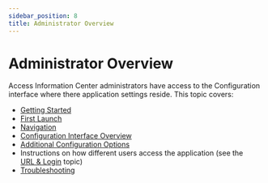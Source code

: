 ```yaml
---
sidebar_position: 8
title: Administrator Overview
---
```


# Administrator Overview

Access Information Center administrators have access to the Configuration interface where there application settings reside. This topic covers:

* [Getting Started](GettingStarted "Getting Started")
* [First Launch](FirstLaunch "First Launch")
* [Navigation](Navigate "Navigation")
* [Configuration Interface Overview](Configuration/Overview "Configuration Interface Overview")
* [Additional Configuration Options](AdditionalConfig/Overview "Additional Configuration Options")
* Instructions on how different users access the application (see the [URL & Login](Login "URL & Login") topic)
* [Troubleshooting](Troubleshooting/Overview "Troubleshooting")